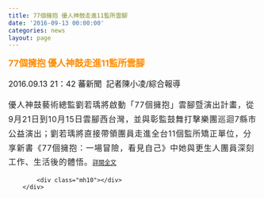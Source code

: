 ```yaml
---
title: 77個擁抱 優人神鼓走進11監所雲腳
date: '2016-09-13 00:00:00'
categories: news
layout: page
---
```


<div class="text">
			<div>
	<span style="color:#ff8c00;"><span style="font-size:18px;"><strong>77個擁抱 優人神鼓走進11監所雲腳</strong></span></span></div>
<div>
	&nbsp;</div>
<div>
	<span style="font-size:16px;">2016.09.13 21：42 蕃新聞 &nbsp;記者陳小凌/綜合報導</span></div>
<div>
	&nbsp;</div>
<div>
	<span style="color: rgb(36, 36, 36); font-size: 16px; letter-spacing: 1px; line-height: 28.8px;">優人神鼓藝術總監劉若瑀將啟動「77個擁抱」雲腳暨演出計畫，從9月21日到10月15日雲腳西台灣，並與彰監鼓舞打擊樂團巡迴7縣市公益演出；劉若瑀將直接帶領團員走進全台11個監所矯正單位，分享新書《77個擁抱：一場冒險，看見自己》中她與更生人團員深刻工作、生活後的體悟。</span><a href="http://n.yam.com/msn/arts/20160913/20160913884471.html"><span style="font-size: 9pt; line-height: 28px; text-align: justify;">詳閱全文</span></a></div>

			<div class="mh10"></div>
		</div>